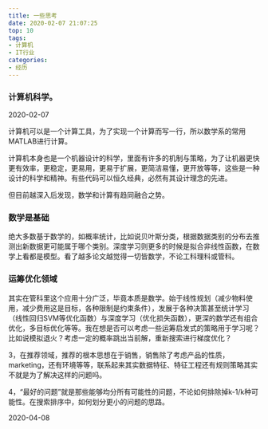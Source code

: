 ```yaml
---
title: 一些思考
date: 2020-02-07 21:07:25
top: 10
tags:
- 计算机
- IT行业
categories:
- 经历
---
```






### 计算机科学。

2020-02-07

计算机可以是一个计算工具，为了实现一个计算而写一行，所以数学系的常用MATLAB进行计算。

计算机本身也是一个机器设计的科学，里面有许多的机制与策略，为了让机器更快更有效率，更稳定，更易用，更易于扩展，更简洁易懂，更开放等等，这些是一种设计的科学和精神。有些代码可以恒久经典，必然有其设计理念的先进。

但目前越深入后发现，数学和计算有趋同融合之势。



### 数学是基础

绝大多数基于数学的，如概率统计，比如说贝叶斯分类，根据数据类别的分布去推测出新数据更可能属于哪个类别。深度学习则更多的时候是拟合非线性函数，在数学上看都是模型。看了越多论文越觉得一切皆数学，不论工科理科或管科。



### 运筹优化领域

其实在管科里这个应用十分广泛，毕竟本质是数学。始于线性规划（减少物料使用，减少费用这是目标，各种限制是约束条件），发展于各种决策甚至统计学习（线性回归SVM等优化函数）与深度学习（优化损失函数），更深的数学还有组合优化，多目标优化等等。我在想是否可以考虑一些运筹启发式的策略用于学习呢？比如说模拟退火？考虑一定的概率跳出当前解，重新搜索进行梯度优化？



3，在推荐领域，推荐的根本思想在于销售，销售除了考虑产品的性质，marketing，还有环境等等，联系起来其实数据特征、特征工程还有规则策略其实不就是为了解决这样的问题吗。



4，“最好的问题”就是那些能够均分所有可能性的问题，不论如何排除掉k-1/k种可能性。在搜索排序中，如何划分更小的问题的思路。



2020-04-08